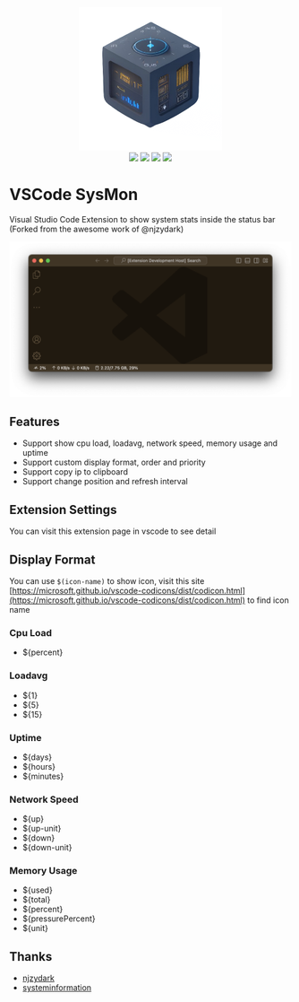 <p align="center">
    <img alt="VSCode SysMon" title="VSCode SysMon" src="https://raw.githubusercontent.com/isontheline/vscode-sysmon/main/images/icon-no-background.png" width="256" />
    <br />
    <img src="https://img.shields.io/visual-studio-marketplace/v/isontheline.vscode-sysmon" />
    <img src="https://img.shields.io/visual-studio-marketplace/i/isontheline.vscode-sysmon" />
    <img src="https://img.shields.io/visual-studio-marketplace/r/isontheline.vscode-sysmon" />
    <img src="https://img.shields.io/visual-studio-marketplace/last-updated/isontheline.vscode-sysmon" />
</p>

# VSCode SysMon
Visual Studio Code Extension to show system stats inside the status bar (Forked from the awesome work of @njzydark)

![VSCode SysMon](https://raw.githubusercontent.com/isontheline/vscode-sysmon/main/images/vscode-sysmon-screenshot.png)

## Features
- Support show cpu load, loadavg, network speed, memory usage and uptime
- Support custom display format, order and priority
- Support copy ip to clipboard
- Support change position and refresh interval

## Extension Settings
You can visit this extension page in vscode to see detail

## Display Format
You can use `$(icon-name)` to show icon, visit this site [https://microsoft.github.io/vscode-codicons/dist/codicon.html](https://microsoft.github.io/vscode-codicons/dist/codicon.html) to find icon name

### Cpu Load
* ${percent}

### Loadavg
* ${1}
* ${5}
* ${15}

### Uptime
* ${days}
* ${hours}
* ${minutes}

### Network Speed
* ${up}
* ${up-unit}
* ${down}
* ${down-unit}

### Memory Usage
* ${used}
* ${total}
* ${percent}
* ${pressurePercent}
* ${unit}

## Thanks
* [njzydark](https://github.com/njzydark/vscode-stats-bar)
* [systeminformation](https://systeminformation.io)